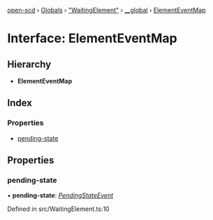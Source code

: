 [open-scd](../README.md) › [Globals](../globals.md) › ["WaitingElement"](../modules/_waitingelement_.md) › [__global](../modules/_waitingelement_.__global.md) › [ElementEventMap](_waitingelement_.__global.elementeventmap.md)

# Interface: ElementEventMap

## Hierarchy

* **ElementEventMap**

## Index

### Properties

* [pending-state](_waitingelement_.__global.elementeventmap.md#pending-state)

## Properties

###  pending-state

• **pending-state**: *[PendingStateEvent](../modules/_waitingelement_.md#pendingstateevent)*

Defined in src/WaitingElement.ts:10
